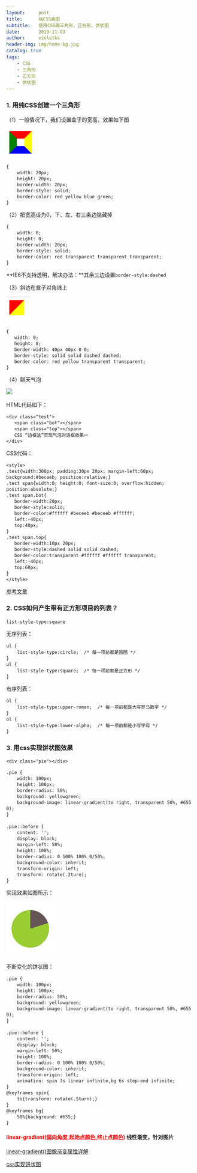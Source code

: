 ```yaml
---
layout:     post
title:      纯CSS画图
subtitle:   使用CSS画三角形、正方形、饼状图
date:       2019-11-03
author:     violetks
header-img: img/home-bg.jpg
catalog: true
tags:
    - CSS
    - 三角形
    - 正方形
    - 饼状图
---
```


### 1. 用纯CSS创建一个三角形

（1）一般情况下，我们设置盒子的宽高，效果如下图

![](/img/css-1.PNG)

```
{
    width: 20px;
    height: 20px;
    border-width: 20px;
    border-style: solid;
    border-color: red yellow blue green;
}
```

（2）把宽高设为0，下、左、右三条边隐藏掉
```
{ 
    width: 0;
    height: 0;
    border-width: 20px;
    border-style: solid;
    border-color: red transparent transparent transparent;
}
 ```
 
**IE6不支持透明，解决办法：**其余三边设置`border-style:dashed`
 
 （3）斜边在盒子对角线上
 
 ![](/img/css-2.PNG)
 
 ```
{ 
    width: 0;
    height: 0;
    border-width: 40px 40px 0 0;
    border-style: solid solid dashed dashed;
    border-color: red yellow transparent transparent;
}
 ```
 
 （4）聊天气泡
 
 ![](http://image.zhangxinxu.com/image/blog/201003/2010-03-13_014809.png)
 
 HTML代码如下：
 ```
<div class="test">
    <span class="bot"></span>
    <span class="top"></span>
    CSS “边框法”实现气泡对话框效果一
</div>
 ```
 
 CSS代码：
 ```
 <style>
.test{width:300px; padding:30px 20px; margin-left:60px; background:#beceeb; position:relative;}
.test span{width:0; height:0; font-size:0; overflow:hidden; position:absolute;}
.test span.bot{
    border-width:20px; 
    border-style:solid; 
    border-color:#ffffff #beceeb #beceeb #ffffff; 
    left:-40px; 
    top:40px;
}
.test span.top{
    border-width:10px 20px; 
    border-style:dashed solid solid dashed; 
    border-color:transparent #ffffff #ffffff transparent; 
    left:-40px; 
    top:60px;
}
</style>
 ```
 
[参考文章](http://www.zhangxinxu.com/wordpress/?p=651)
 
 ### 2. CSS如何产生带有正方形项目的列表？

```
list-style-type:square
```

无序列表：
```
ul {
    list-style-type:circle;  /* 每一项前都是圆圈 */
}
ul {
    list-style-type:square;  /* 每一项前都是正方形 */
}
```

有序列表：
```
ol {
    list-style-type:upper-roman;  /* 每一项前都是大写罗马数字 */
}
ol {
    list-style-type:lower-alpha;  /* 每一项前都是小写字母 */
}
```

### 3. 用css实现饼状图效果

```
<div class="pie"></div>
```
```
.pie {
    width: 100px;
    height: 100px;
    border-radius: 50%;
    background: yellowgreen;
    background-image: linear-gradient(to right, transparent 50%, #655 0);
}

.pie::before {
    content: '';
    display: block;
    margin-left: 50%;
    height: 100%;
    border-radius: 0 100% 100% 0/50%;
    background-color: inherit;
    transform-origin: left;
    transform: rotate(.2turn);
}
```

实现效果如图所示：

![](/img/css-3.PNG)

不断变化的饼状图：

```
.pie {
    width: 100px;
    height: 100px;
    border-radius: 50%;
    background: yellowgreen;
    background-image: linear-gradient(to right, transparent 50%, #655 0);
}

.pie::before {
    content: '';
    display: block;
    margin-left: 50%;
    height: 100%;
    border-radius: 0 100% 100% 0/50%;
    background-color: inherit;
    transform-origin: left;
    animation: spin 3s linear infinite,bg 6s step-end infinite;
}
@keyframes spin{
    to{transform: rotate(.5turn);}
}
@keyframes bg{
    50%{background: #655;}
}
```

#### <font color="red">linear-gradient(偏向角度,起始点颜色,终止点颜色)</font> 线性渐变，针对图片

[linear-gradient()图像渐变属性详解](https://blog.csdn.net/qq_18661257/article/details/50640633)

[css实现饼状图](https://blog.csdn.net/zhongguohaoshaonian/article/details/77896872)

